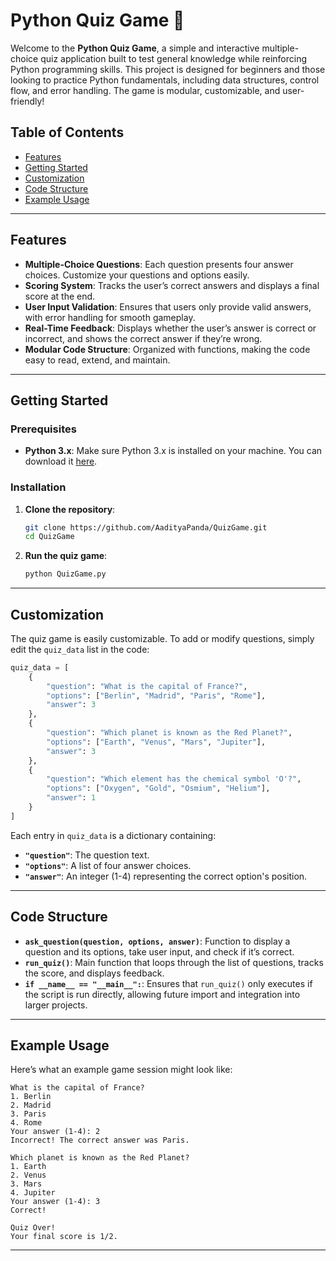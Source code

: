# Python Quiz Game 🧠

Welcome to the **Python Quiz Game**, a simple and interactive multiple-choice quiz application built to test general knowledge while reinforcing Python programming skills. This project is designed for beginners and those looking to practice Python fundamentals, including data structures, control flow, and error handling. The game is modular, customizable, and user-friendly!

## Table of Contents
- [Features](#features)
- [Getting Started](#getting-started)
- [Customization](#customization)
- [Code Structure](#code-structure)
- [Example Usage](#example-usage)

---

## Features

- **Multiple-Choice Questions**: Each question presents four answer choices. Customize your questions and options easily.
- **Scoring System**: Tracks the user’s correct answers and displays a final score at the end.
- **User Input Validation**: Ensures that users only provide valid answers, with error handling for smooth gameplay.
- **Real-Time Feedback**: Displays whether the user’s answer is correct or incorrect, and shows the correct answer if they’re wrong.
- **Modular Code Structure**: Organized with functions, making the code easy to read, extend, and maintain.

---

## Getting Started

### Prerequisites

- **Python 3.x**: Make sure Python 3.x is installed on your machine. You can download it [here](https://www.python.org/downloads/).

### Installation

1. **Clone the repository**:
   ```bash
   git clone https://github.com/AadityaPanda/QuizGame.git
   cd QuizGame
   ```

2. **Run the quiz game**:
   ```bash
   python QuizGame.py
   ```

---

## Customization

The quiz game is easily customizable. To add or modify questions, simply edit the `quiz_data` list in the code:

```python
quiz_data = [
    {
        "question": "What is the capital of France?",
        "options": ["Berlin", "Madrid", "Paris", "Rome"],
        "answer": 3
    },
    {
        "question": "Which planet is known as the Red Planet?",
        "options": ["Earth", "Venus", "Mars", "Jupiter"],
        "answer": 3
    },
    {
        "question": "Which element has the chemical symbol 'O'?",
        "options": ["Oxygen", "Gold", "Osmium", "Helium"],
        "answer": 1
    }
]
```

Each entry in `quiz_data` is a dictionary containing:
- **`"question"`**: The question text.
- **`"options"`**: A list of four answer choices.
- **`"answer"`**: An integer (1-4) representing the correct option's position.

---

## Code Structure

- **`ask_question(question, options, answer)`**: Function to display a question and its options, take user input, and check if it’s correct.
- **`run_quiz()`**: Main function that loops through the list of questions, tracks the score, and displays feedback.
- **`if __name__ == "__main__":`**: Ensures that `run_quiz()` only executes if the script is run directly, allowing future import and integration into larger projects.

---

## Example Usage

Here’s what an example game session might look like:

```plaintext
What is the capital of France?
1. Berlin
2. Madrid
3. Paris
4. Rome
Your answer (1-4): 2
Incorrect! The correct answer was Paris.

Which planet is known as the Red Planet?
1. Earth
2. Venus
3. Mars
4. Jupiter
Your answer (1-4): 3
Correct!

Quiz Over!
Your final score is 1/2.
```

---
